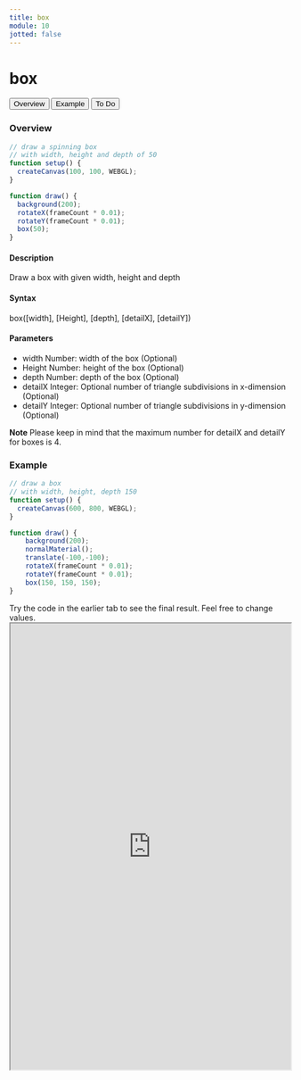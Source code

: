 ```yaml
---
title: box
module: 10
jotted: false
---
```


# box

<div class="tab">
  <button class="tablinks active" onclick="openTab(event, 'Overview')">Overview</button>
  <button class="tablinks" onclick="openTab(event, 'example')">Example</button>  
  <button class="tablinks" onclick="openTab(event, 'todo')">To Do</button>  
</div>

<div id="Overview" class="tabcontent" style="display:block"  >
<div class="tabhtml" markdown="1">

### Overview

```js
// draw a spinning box
// with width, height and depth of 50
function setup() {
  createCanvas(100, 100, WEBGL);
}

function draw() {
  background(200);
  rotateX(frameCount * 0.01);
  rotateY(frameCount * 0.01);
  box(50);
}
```

#### Description

Draw a box with given width, height and depth

#### Syntax

box([width], [Height], [depth], [detailX], [detailY])

#### Parameters

* width Number: width of the box (Optional)
* Height Number: height of the box (Optional)
* depth Number: depth of the box (Optional)
* detailX Integer: Optional number of triangle subdivisions in x-dimension (Optional)
* detailY Integer: Optional number of triangle subdivisions in y-dimension (Optional)

**Note** Please keep in mind that the maximum number for detailX and detailY for boxes is 4.

</div>
</div>

<div id="example" class="tabcontent" style="display:block"  >
<div class="tabhtml" markdown="1">

### Example

```js
// draw a box
// with width, height, depth 150
function setup() {
  createCanvas(600, 800, WEBGL);
}

function draw() {
    background(200);
    normalMaterial();
    translate(-100,-100);
    rotateX(frameCount * 0.01);
    rotateY(frameCount * 0.01);
    box(150, 150, 150);
}
```

</div>
</div>

<div id="todo" class="tabcontent">
<div class="tabhtml" markdown="1">
Try the code in the earlier tab to see the final result. Feel free to change values. 

<iframe src="https://editor.p5js.org/michaelcassens/sketches/PunSgOxBw" width="100%" height="800px"></iframe>
</div>
</div>